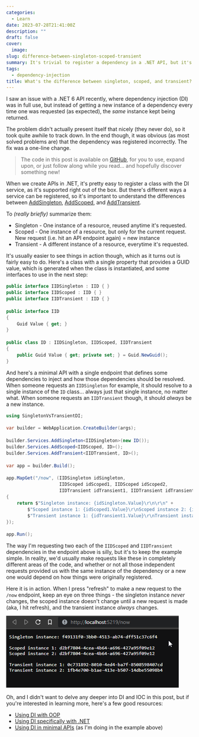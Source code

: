 ```yaml
---
categories:
  - Learn
date: 2023-07-28T21:41:00Z
description: ""
draft: false
cover:
  image:
slug: difference-between-singleton-scoped-transient
summary: It's trivial to register a dependency in a .NET API, but it's important to clarify a few terms that drastically change a dependency's lifetime.
tags:
  - dependency-injection
title: What's the difference between singleton, scoped, and transient?
---
```

I saw an issue with a .NET 6 API recently, where dependency injection (DI) was in full use, but instead of getting a new instance of a dependency every time one was requested (as expected), the _same_ instance kept being returned.

The problem didn't actually present itself that nicely (they never do), so it took quite awhile to track down. In the end though, it was obvious (as most solved problems are) that the dependency was registered incorrectly. The fix was a one-line change.

> The code in this post is available on <a href="https://github.com/grantwinney/CSharpDotNetExamples/tree/master/GeneralConcepts/SingletonVsTransientDI">GitHub</a>, for you to use, expand upon, or just follow along while you read... and hopefully discover something new!

When we create APIs in .NET, it's pretty easy to register a class with the DI service, as it's supported right out of the box. But there's different ways a service can be registered, so it's important to understand the differences between [AddSingleton](https://learn.microsoft.com/en-us/dotnet/api/microsoft.extensions.dependencyinjection.servicecollectionserviceextensions.addsingleton?view=dotnet-plat-ext-6.0), [AddScoped](https://learn.microsoft.com/en-us/dotnet/api/microsoft.extensions.dependencyinjection.servicecollectionserviceextensions.addscoped?view=dotnet-plat-ext-6.0), and [AddTransient](https://learn.microsoft.com/en-us/dotnet/api/microsoft.extensions.dependencyinjection.servicecollectionserviceextensions.addtransient?view=dotnet-plat-ext-6.0).

To _(really briefly)_ summarize them:

- Singleton - One instance of a resource, reused anytime it's requested.
- Scoped - One instance of a resource, but only for the current request. New request (i.e. hit an API endpoint again) = new instance
- Transient - A different instance of a resource, everytime it's requested.

It's usually easier to see things in action though, which as it turns out is fairly easy to do. Here's a class with a single property that provides a GUID value, which is generated when the class is instantiated, and some interfaces to use in the next step:

```csharp
public interface IIDSingleton : IID { }
public interface IIDScoped : IID { }
public interface IIDTransient : IID { }

public interface IID
{
    Guid Value { get; }
}

public class ID : IIDSingleton, IIDScoped, IIDTransient
{
    public Guid Value { get; private set; } = Guid.NewGuid();
}
```

And here's a minimal API with a single endpoint that defines some dependencies to inject and how those dependencies should be resolved. When someone requests an `IIDSingleton` for example, it should resolve to a single instance of the `ID` class... always just that single instance, no matter what. When someone requests an `IIDTransient` though, it should _always_ be a new instance.

```csharp
using SingletonVsTransientDI;

var builder = WebApplication.CreateBuilder(args);

builder.Services.AddSingleton<IIDSingleton>(new ID());
builder.Services.AddScoped<IIDScoped, ID>();
builder.Services.AddTransient<IIDTransient, ID>();

var app = builder.Build();

app.MapGet("/now", (IIDSingleton idSingleton,
                    IIDScoped idScoped1, IIDScoped idScoped2,
                    IIDTransient idTransient1, IIDTransient idTransient2) =>
{
    return $"Singleton instance: {idSingleton.Value}\r\n\r\n" +
        $"Scoped instance 1: {idScoped1.Value}\r\nScoped instance 2: {idScoped2.Value}\r\n\r\n" +
        $"Transient instance 1: {idTransient1.Value}\r\nTransient instance 2: {idTransient2.Value}";
});

app.Run();
```

The way I'm requesting two each of the `IIDScoped` and `IIDTransient` dependencies in the endpoint above is silly, but it's to keep the example simple. In reality, we'd usually make requests like these in completely different areas of the code, and whether or not all those independent requests provided us with the same instance of the dependency or a new one would depend on how things were originally registered.

Here it is in action. When I press "refresh" to make a new request to the `/now` endpoint, keep an eye on three things - the singleton instance _never_ changes, the scoped instance doesn't change until a new request is made (aka, I hit refresh), and the transient instance _always_ changes.

![](ditest.webp)

Oh, and I didn't want to delve any deeper into DI and IOC in this post, but if you're interested in learning more, here's a few good resources:

- [Using DI with OOP](https://www.techtarget.com/searchapparchitecture/definition/dependency-injection)
- [Using DI specifically with .NET](https://learn.microsoft.com/en-us/dotnet/core/extensions/dependency-injection-usage)
- [Using DI in minimal APIs](https://pmichaels.net/2021/11/28/dependency-injection-in-minimal-apis-in-net-6/) (as I'm doing in the example above)
